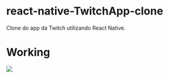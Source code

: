 # react-native-TwitchApp-clone
Clone do app da Twitch utilizando React Native.

# Working

![](demo-TwitchClonegif)
